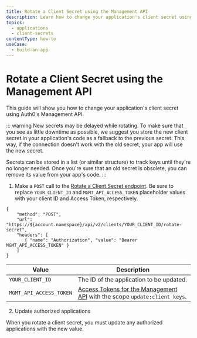 ```yaml
---
title: Rotate a Client Secret using the Management API
description: Learn how to change your application's client secret using the Management API.
topics:
  - applications
  - client-secrets
contentType: how-to
useCase:
  - build-an-app
---
```


# Rotate a Client Secret using the Management API

This guide will show you how to change your application's client secret using Auth0's Management API.

::: warning 
New secrets may be delayed while rotating. To make sure that you see as little downtime as possible, we suggest you store the new client secret in your application's code as a fallback to the previous secret. This way, if the connection doesn't work with the old secret, your app will use the new secret.

Secrets can be stored in a list (or similar structure) to track keys until they're no longer needed. Once you're sure that an old secret is obsolete, you can remove its value from your app's code.
:::

1. Make a `POST` call to the [Rotate a Client Secret endpoint](/api/management/v2#!/Clients/post_rotate_secret). Be sure to replace `YOUR_CLIENT_ID` and `MGMT_API_ACCESS_TOKEN` placeholder values with your client ID and Access Token, respectively.

```har
{
	"method": "POST",
	"url": "https://${account.namespace}/api/v2/clients/YOUR_CLIENT_ID/rotate-secret",
	"headers": [
   	   { "name": "Authorization", "value": "Bearer MGMT_API_ACCESS_TOKEN" }
	]
}
```

| Value | Description |
| - | - |
| `YOUR_CLIENT_ID` | Τhe ID of the application to be updated. |
| `MGMT_API_ACCESS_TOKEN` | [Access Tokens for the Management API](/api/management/v2/tokens) with the scope `update:client_keys`. |

2. Update authorized applications

When you rotate a client secret, you must update any authorized applications with the new value. 
